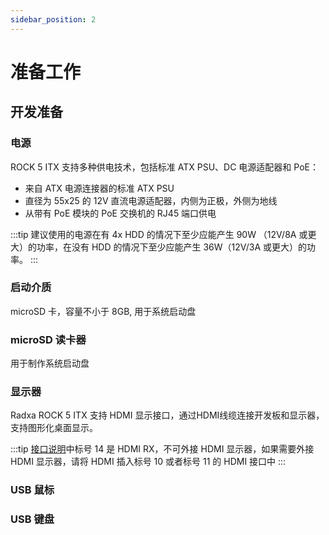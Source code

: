 ```yaml
---
sidebar_position: 2
---
```


# 准备工作

## 开发准备

### 电源

ROCK 5 ITX 支持多种供电技术，包括标准 ATX PSU、DC 电源适配器和 PoE：

- 来自 ATX 电源连接器的标准 ATX PSU
- 直径为 55x25 的 12V 直流电源适配器，内侧为正极，外侧为地线
- 从带有 PoE 模块的 PoE 交换机的 RJ45 端口供电

:::tip
建议使用的电源在有 4x HDD 的情况下至少应能产生 90W （12V/8A 或更大）的功率，在没有 HDD 的情况下至少应能产生 36W（12V/3A 或更大）的功率。
:::

### 启动介质

microSD 卡，容量不小于 8GB, 用于系统启动盘

### microSD 读卡器

用于制作系统启动盘

### 显示器

Radxa ROCK 5 ITX 支持 HDMI 显示接口，通过HDMI线缆连接开发板和显示器，支持图形化桌面显示。

:::tip
[接口说明](../getting-started/hardware-overview)中标号 14 是 HDMI RX，不可外接 HDMI 显示器，如果需要外接 HDMI 显示器，请将 HDMI 插入标号 10 或者标号 11 的 HDMI 接口中
:::

### USB 鼠标

### USB 键盘
